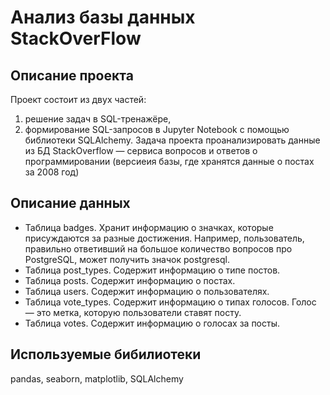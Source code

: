 # Анализ базы данных StackOverFlow

## Описание проекта

Проект состоит из двух частей: 
1) решение задач в SQL-тренажёре,
2) формирование SQL-запросов в Jupyter Notebook с помощью библиотеки SQLAlchemy. 
Задача проекта проанализировать данные из БД StackOverflow — сервиса вопросов и ответов о программировании (версиеия базы, где хранятся данные о постах за 2008 год)

## Описание данных 
- Таблица badges. Хранит информацию о значках, которые присуждаются за разные достижения. Например, пользователь, правильно ответивший на большое количество вопросов про PostgreSQL, может получить значок postgresql.
- Таблица post_types. Содержит информацию о типе постов.
- Таблица posts. Содержит информацию о постах.
- Таблица users. Содержит информацию о пользователях.
- Таблица vote_types. Содержит информацию о типах голосов. Голос — это метка, которую пользователи ставят посту.
- Таблица votes. Содержит информацию о голосах за посты. 

## Используемые бибилиотеки
pandas, seaborn, matplotlib, SQLAlchemy

